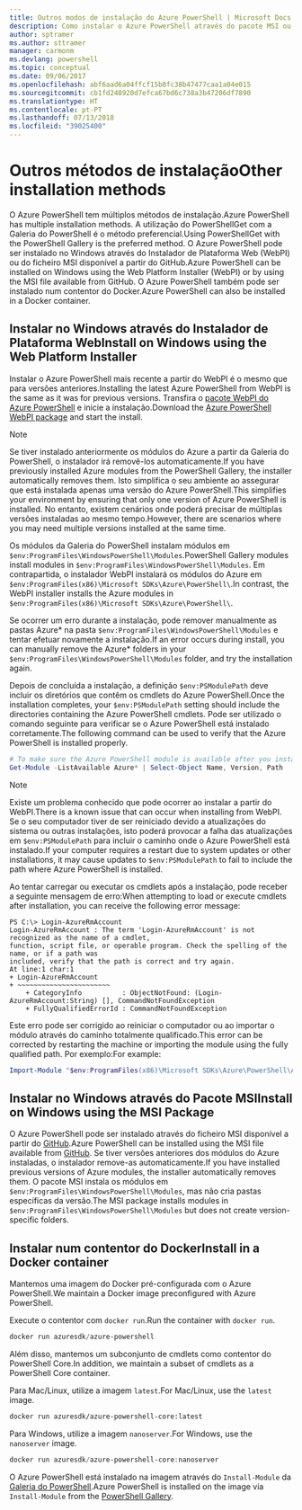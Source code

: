```yaml
---
title: Outros modos de instalação do Azure PowerShell | Microsoft Docs
description: Como instalar o Azure PowerShell através do pacote MSI ou do Instalador de Plataforma Web.
author: sptramer
ms.author: sttramer
manager: carmonm
ms.devlang: powershell
ms.topic: conceptual
ms.date: 09/06/2017
ms.openlocfilehash: abf6aad6a04ffcf15b8fc38b47477caa1a04e015
ms.sourcegitcommit: cb1fd248920d7efca67bd6c738a3b47206df7890
ms.translationtype: HT
ms.contentlocale: pt-PT
ms.lasthandoff: 07/13/2018
ms.locfileid: "39025400"
---
```

# <a name="other-installation-methods"></a><span data-ttu-id="fcd54-103">Outros métodos de instalação</span><span class="sxs-lookup"><span data-stu-id="fcd54-103">Other installation methods</span></span>

<span data-ttu-id="fcd54-104">O Azure PowerShell tem múltiplos métodos de instalação.</span><span class="sxs-lookup"><span data-stu-id="fcd54-104">Azure PowerShell has multiple installation methods.</span></span> <span data-ttu-id="fcd54-105">A utilização do PowerShellGet com a Galeria do PowerShell é o método preferencial.</span><span class="sxs-lookup"><span data-stu-id="fcd54-105">Using PowerShellGet with the PowerShell Gallery is the preferred method.</span></span> <span data-ttu-id="fcd54-106">O Azure PowerShell pode ser instalado no Windows através do Instalador de Plataforma Web (WebPI) ou do ficheiro MSI disponível a partir do GitHub.</span><span class="sxs-lookup"><span data-stu-id="fcd54-106">Azure PowerShell can be installed on Windows using the Web Platform Installer (WebPI) or by using the MSI file available from GitHub.</span></span> <span data-ttu-id="fcd54-107">O Azure PowerShell também pode ser instalado num contentor do Docker.</span><span class="sxs-lookup"><span data-stu-id="fcd54-107">Azure PowerShell can also be installed in a Docker container.</span></span>

## <a name="install-on-windows-using-the-web-platform-installer"></a><span data-ttu-id="fcd54-108">Instalar no Windows através do Instalador de Plataforma Web</span><span class="sxs-lookup"><span data-stu-id="fcd54-108">Install on Windows using the Web Platform Installer</span></span>

<span data-ttu-id="fcd54-109">Instalar o Azure PowerShell mais recente a partir do WebPI é o mesmo que para versões anteriores.</span><span class="sxs-lookup"><span data-stu-id="fcd54-109">Installing the latest Azure PowerShell from WebPI is the same as it was for previous versions.</span></span>
<span data-ttu-id="fcd54-110">Transfira o [pacote WebPI do Azure PowerShell](http://aka.ms/webpi-azps) e inicie a instalação.</span><span class="sxs-lookup"><span data-stu-id="fcd54-110">Download the [Azure PowerShell WebPI package](http://aka.ms/webpi-azps) and start the install.</span></span>

> [!NOTE]
> <span data-ttu-id="fcd54-111">Se tiver instalado anteriormente os módulos do Azure a partir da Galeria do PowerShell, o instalador irá removê-los automaticamente.</span><span class="sxs-lookup"><span data-stu-id="fcd54-111">If you have previously installed Azure modules from the PowerShell Gallery, the installer automatically removes them.</span></span> <span data-ttu-id="fcd54-112">Isto simplifica o seu ambiente ao assegurar que está instalada apenas uma versão do Azure PowerShell.</span><span class="sxs-lookup"><span data-stu-id="fcd54-112">This simplifies your environment by ensuring that only one version of Azure PowerShell is installed.</span></span> <span data-ttu-id="fcd54-113">No entanto, existem cenários onde poderá precisar de múltiplas versões instaladas ao mesmo tempo.</span><span class="sxs-lookup"><span data-stu-id="fcd54-113">However, there are scenarios where you may need multiple versions installed at the same time.</span></span>
>
> <span data-ttu-id="fcd54-114">Os módulos da Galeria do PowerShell instalam módulos em `$env:ProgramFiles\WindowsPowerShell\Modules`.</span><span class="sxs-lookup"><span data-stu-id="fcd54-114">PowerShell Gallery modules install modules in `$env:ProgramFiles\WindowsPowerShell\Modules`.</span></span> <span data-ttu-id="fcd54-115">Em contrapartida, o instalador WebPI instalará os módulos do Azure em `$env:ProgramFiles(x86)\Microsoft SDKs\Azure\PowerShell\`.</span><span class="sxs-lookup"><span data-stu-id="fcd54-115">In contrast, the WebPI installer installs the Azure modules in `$env:ProgramFiles(x86)\Microsoft SDKs\Azure\PowerShell\`.</span></span>
>
> <span data-ttu-id="fcd54-116">Se ocorrer um erro durante a instalação, pode remover manualmente as pastas Azure\* na pasta `$env:ProgramFiles\WindowsPowerShell\Modules` e tentar efetuar novamente a instalação.</span><span class="sxs-lookup"><span data-stu-id="fcd54-116">If an error occurs during install, you can manually remove the Azure\* folders in your `$env:ProgramFiles\WindowsPowerShell\Modules` folder, and try the installation again.</span></span>

<span data-ttu-id="fcd54-117">Depois de concluída a instalação, a definição `$env:PSModulePath` deve incluir os diretórios que contêm os cmdlets do Azure PowerShell.</span><span class="sxs-lookup"><span data-stu-id="fcd54-117">Once the installation completes, your `$env:PSModulePath` setting should include the directories containing the Azure PowerShell cmdlets.</span></span> <span data-ttu-id="fcd54-118">Pode ser utilizado o comando seguinte para verificar se o Azure PowerShell está instalado corretamente.</span><span class="sxs-lookup"><span data-stu-id="fcd54-118">The following command can be used to verify that the Azure PowerShell is installed properly.</span></span>

```powershell
# To make sure the Azure PowerShell module is available after you install
Get-Module -ListAvailable Azure* | Select-Object Name, Version, Path
```

> [!NOTE]
> <span data-ttu-id="fcd54-119">Existe um problema conhecido que pode ocorrer ao instalar a partir do WebPI.</span><span class="sxs-lookup"><span data-stu-id="fcd54-119">There is a known issue that can occur when installing from WebPI.</span></span> <span data-ttu-id="fcd54-120">Se o seu computador tiver de ser reiniciado devido a atualizações do sistema ou outras instalações, isto poderá provocar a falha das atualizações em `$env:PSModulePath` para incluir o caminho onde o Azure PowerShell está instalado.</span><span class="sxs-lookup"><span data-stu-id="fcd54-120">If your computer requires a restart due to system updates or other installations, it may cause updates to `$env:PSModulePath` to fail to include the path where Azure PowerShell is installed.</span></span>

<span data-ttu-id="fcd54-121">Ao tentar carregar ou executar os cmdlets após a instalação, pode receber a seguinte mensagem de erro:</span><span class="sxs-lookup"><span data-stu-id="fcd54-121">When attempting to load or execute cmdlets after installation, you can receive the following error message:</span></span>

```output
PS C:\> Login-AzureRmAccount
Login-AzureRmAccount : The term 'Login-AzureRmAccount' is not recognized as the name of a cmdlet,
function, script file, or operable program. Check the spelling of the name, or if a path was
included, verify that the path is correct and try again.
At line:1 char:1
+ Login-AzureRmAccount
+ ~~~~~~~~~~~~~~~~~~~~~~~
    + CategoryInfo          : ObjectNotFound: (Login-AzureRmAccount:String) [], CommandNotFoundException
    + FullyQualifiedErrorId : CommandNotFoundException
```

<span data-ttu-id="fcd54-122">Este erro pode ser corrigido ao reiniciar o computador ou ao importar o módulo através do caminho totalmente qualificado.</span><span class="sxs-lookup"><span data-stu-id="fcd54-122">This error can be corrected by restarting the machine or importing the module using the fully qualified path.</span></span> <span data-ttu-id="fcd54-123">Por exemplo:</span><span class="sxs-lookup"><span data-stu-id="fcd54-123">For example:</span></span>

```powershell
Import-Module "$env:ProgramFiles(x86)\Microsoft SDKs\Azure\PowerShell\AzureRM.psd1"
```

## <a name="install-on-windows-using-the-msi-package"></a><span data-ttu-id="fcd54-124">Instalar no Windows através do Pacote MSI</span><span class="sxs-lookup"><span data-stu-id="fcd54-124">Install on Windows using the MSI Package</span></span>

<span data-ttu-id="fcd54-125">O Azure PowerShell pode ser instalado através do ficheiro MSI disponível a partir do [GitHub](https://github.com/Azure/azure-powershell/releases/latest).</span><span class="sxs-lookup"><span data-stu-id="fcd54-125">Azure PowerShell can be installed using the MSI file available from [GitHub](https://github.com/Azure/azure-powershell/releases/latest).</span></span> <span data-ttu-id="fcd54-126">Se tiver versões anteriores dos módulos do Azure instaladas, o instalador remove-as automaticamente.</span><span class="sxs-lookup"><span data-stu-id="fcd54-126">If you have installed previous versions of Azure modules, the installer automatically removes them.</span></span> <span data-ttu-id="fcd54-127">O pacote MSI instala os módulos em `$env:ProgramFiles\WindowsPowerShell\Modules`, mas não cria pastas específicas da versão.</span><span class="sxs-lookup"><span data-stu-id="fcd54-127">The MSI package installs modules in `$env:ProgramFiles\WindowsPowerShell\Modules` but does not create version-specific folders.</span></span>

## <a name="install-in-a-docker-container"></a><span data-ttu-id="fcd54-128">Instalar num contentor do Docker</span><span class="sxs-lookup"><span data-stu-id="fcd54-128">Install in a Docker container</span></span>

<span data-ttu-id="fcd54-129">Mantemos uma imagem do Docker pré-configurada com o Azure PowerShell.</span><span class="sxs-lookup"><span data-stu-id="fcd54-129">We maintain a Docker image preconfigured with Azure PowerShell.</span></span>

<span data-ttu-id="fcd54-130">Execute o contentor com `docker run`.</span><span class="sxs-lookup"><span data-stu-id="fcd54-130">Run the container with `docker run`.</span></span>

```powershell
docker run azuresdk/azure-powershell
```

<span data-ttu-id="fcd54-131">Além disso, mantemos um subconjunto de cmdlets como contentor do PowerShell Core.</span><span class="sxs-lookup"><span data-stu-id="fcd54-131">In addition, we maintain a subset of cmdlets as a PowerShell Core container.</span></span>

<span data-ttu-id="fcd54-132">Para Mac/Linux, utilize a imagem `latest`.</span><span class="sxs-lookup"><span data-stu-id="fcd54-132">For Mac/Linux, use the `latest` image.</span></span>

```bash
docker run azuresdk/azure-powershell-core:latest
```

<span data-ttu-id="fcd54-133">Para Windows, utilize a imagem `nanoserver`.</span><span class="sxs-lookup"><span data-stu-id="fcd54-133">For Windows, use the `nanoserver` image.</span></span>

```powershell
docker run azuresdk/azure-powershell-core:nanoserver
```

<span data-ttu-id="fcd54-134">O Azure PowerShell está instalado na imagem através do `Install-Module` da [Galeria do PowerShell](https://www.powershellgallery.com/).</span><span class="sxs-lookup"><span data-stu-id="fcd54-134">Azure PowerShell is installed on the image via `Install-Module` from the [PowerShell Gallery](https://www.powershellgallery.com/).</span></span>